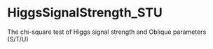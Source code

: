 # HiggsSignalStrength_STU
The chi-square test of Higgs signal strength and Oblique parameters (S/T/U)
